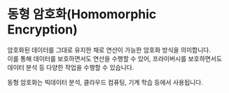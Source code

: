 # 동형 암호화(Homomorphic Encryption)
암호화된 데이터를 그대로 유지한 채로 연산이 가능한 암호화 방식을 의미합니다.  
이를 통해 데이터를 보호하면서도 연산을 수행할 수 있어, 프라이버시를 보호하면서도 데이터 분석 등 다양한 작업을 수행할 수 있습니다.

동형 암호화는 빅데이터 분석, 클라우드 컴퓨팅, 기계 학습 등에서 사용됩니다. 
